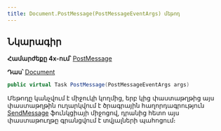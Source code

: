 ```yaml
---
title: Document.PostMessage(PostMessageEventArgs) մեթոդ
---
```


## Նկարագիր

**Համարժեքը 4x-ում՝** [PostMessage](https://armsoft.github.io/as4x-docs/HTM/ProgrGuide/ScriptProcs/PostMessage.html)

**Դաս՝** [Document](../document.md)

```c#
public virtual Task PostMessage(PostMessageEventArgs args)
```

Մեթոդը կանչվում է միջուկի կողմից, երբ կից փաստաթղթից այս փաստաթղթին ուղարկվում է ծրագրային հաղորդագրություն [SendMessage](SendMessage.md) ֆունկցիայի միջոցով, դրանից հետո այս փաստաթուղթը գրանցվում է տվյալների պահոցում։
